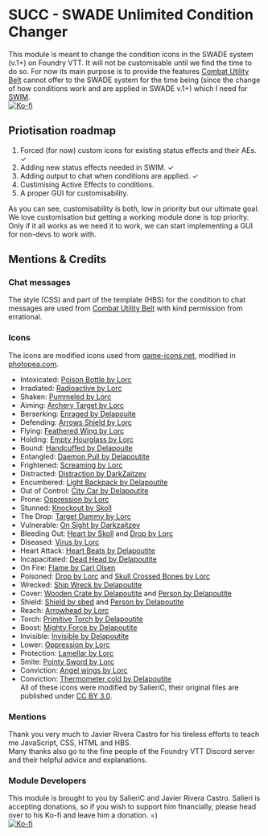 # SUCC - SWADE Unlimited Condition Changer

This module is meant to change the condition icons in the SWADE system (v.1+) on Foundry VTT. It will not be customisable until we find the time to do so. For now its main purpose is to provide the features [Combat Utility Belt](https://github.com/death-save/combat-utility-belt) cannot offer to the SWADE system for the time being (since the change of how conditions work and are applied in SWADE v.1+) which I need for [SWIM](https://github.com/SalieriC/SWADE-Immersive-Macros).  
[![Ko-fi](https://www.ko-fi.com/img/githubbutton_sm.svg)](https://ko-fi.com/salieric)

## Priotisation roadmap
1. Forced (for now) custom icons for existing status effects and their AEs. ✓
2. Adding new status effects needed in SWIM. ✓
3. Adding output to chat when conditions are applied. ✓
4. Custimising Active Effects to conditions.
5. A proper GUI for customisability.

As you can see, customisability is both, low in priority but our ultimate goal. We love customisation but getting a working module done is top priority. Only if it all works as we need it to work, we can start implementing a GUI for non-devs to work with.

## Mentions & Credits
### Chat messages
The style (CSS) and part of the template (HBS) for the condition to chat messages are used from [Combat Utility Belt](https://github.com/death-save/combat-utility-belt) with kind permission from errational.
### Icons
The icons are modified icons used from [game-icons.net](https://game-icons.net/), modified in [photopea.com](https://www.photopea.com/).
- Intoxicated: [Poison Bottle by Lorc](https://game-icons.net/1x1/lorc/poison-bottle.html)
- Irradiated: [Radioactive by Lorc](https://game-icons.net/1x1/lorc/radioactive.html)
- Shaken: [Pummeled by Lorc](https://game-icons.net/1x1/lorc/pummeled.html)
- Aiming: [Archery Target by Lorc](https://game-icons.net/1x1/lorc/archery-target.html)
- Berserking: [Enraged by Delapouite](https://game-icons.net/1x1/delapouite/enrage.html)
- Defending: [Arrows Shield by Lorc](https://game-icons.net/1x1/lorc/arrows-shield.html)
- Flying: [Feathered Wing by Lorc](https://game-icons.net/1x1/lorc/feathered-wing.html)
- Holding: [Empty Hourglass by Lorc](https://game-icons.net/1x1/lorc/empty-hourglass.html)
- Bound: [Handcuffed by Delapouite](https://game-icons.net/1x1/delapouite/handcuffed.html)
- Entangled: [Daemon Pull by Delapoutite](https://game-icons.net/1x1/delapouite/daemon-pull.html)
- Frightened: [Screaming by Lorc](https://game-icons.net/1x1/lorc/screaming.html)
- Distracted: [Distraction by DarkZaitzev](https://game-icons.net/1x1/darkzaitzev/distraction.html)
- Encumbered: [Light Backpack by Delapoutite](https://game-icons.net/1x1/delapouite/light-backpack.html)
- Out of Control: [City Car by Delapoutite](https://game-icons.net/1x1/delapouite/city-car.html)
- Prone: [Oppression by Lorc](https://game-icons.net/1x1/lorc/oppression.html)
- Stunned: [Knockout by Skoll](https://game-icons.net/1x1/skoll/knockout.html)
- The Drop: [Target Dummy by Lorc](https://game-icons.net/1x1/lorc/target-dummy.html)
- Vulnerable: [On Sight by Darkzaitzev](https://game-icons.net/1x1/darkzaitzev/on-sight.html)
- Bleeding Out: [Heart by Skoll](https://game-icons.net/1x1/skoll/hearts.html) and [Drop by Lorc](https://game-icons.net/1x1/lorc/drop.html)
- Diseased: [Virus by Lorc](https://game-icons.net/1x1/lorc/virus.html)
- Heart Attack: [Heart Beats by Delapoutite](https://game-icons.net/1x1/delapouite/heart-beats.html)
- Incapacitated: [Dead Head by Delapoutite](https://game-icons.net/1x1/delapouite/dead-head.html)
- On Fire: [Flame by Carl Olsen](https://game-icons.net/1x1/carl-olsen/flame.html)
- Poisoned: [Drop by Lorc](https://game-icons.net/1x1/lorc/drop.html) and [Skull Crossed Bones by Lorc](https://game-icons.net/1x1/lorc/skull-crossed-bones.html)
- Wrecked: [Ship Wreck by Delapoutite](https://game-icons.net/1x1/delapouite/ship-wreck.html)
- Cover: [Wooden Crate by Delapoutite](https://game-icons.net/1x1/delapouite/wooden-crate.html) and [Person by Delapoutite](https://game-icons.net/1x1/delapouite/person.html)
- Shield: [Shield by sbed](https://game-icons.net/1x1/sbed/shield.html) and [Person by Delapoutite](https://game-icons.net/1x1/delapouite/person.html)
- Reach: [Arrowhead by Lorc](https://game-icons.net/1x1/lorc/arrowhead.html)
- Torch: [Primitive Torch by Delapoutite](https://game-icons.net/1x1/delapouite/primitive-torch.html)
- Boost: [Mighty Force by Delapoutite](https://game-icons.net/1x1/delapouite/mighty-force.html)
- Invisible: [Invisible by Delapoutite](https://game-icons.net/1x1/delapouite/invisible.html)
- Lower: [Oppression by Lorc](https://game-icons.net/1x1/lorc/oppression.html)
- Protection: [Lamellar by Lorc](https://game-icons.net/1x1/lorc/lamellar.html)
- Smite: [Pointy Sword by Lorc](https://game-icons.net/1x1/lorc/pointy-sword.html)  
- Conviction: [Angel wings by Lorc](https://game-icons.net/1x1/lorc/angel-wings.html)  
- Conviction: [Thermometer cold by Delapoutite](https://game-icons.net/1x1/delapouite/thermometer-cold.html)  
All of these icons were modified by SalieriC, their original files are published under [CC BY 3.0](https://creativecommons.org/licenses/by/3.0/).
### Mentions
Thank you very much to Javier Rivera Castro for his tireless efforts to teach me JavaScript, CSS, HTML and HBS.  
Many thanks also go to the fine people of the Foundry VTT Discord server and their helpful advice and explanations.  
### Module Developers
This module is brought to you by SalieriC and Javier Rivera Castro.
Salieri is accepting donations, so if you wish to support him financially, please head over to his Ko-fi and leave him a donation. =)  
[![Ko-fi](https://www.ko-fi.com/img/githubbutton_sm.svg)](https://ko-fi.com/salieric)

